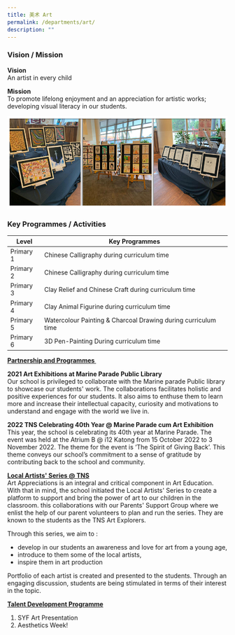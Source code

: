 ```yaml
---
title: 美术 Art
permalink: /departments/art/
description: ""
---
```

### Vision / Mission

**Vision** <br>
An artist in every child

**Mission** <br>
To promote lifelong enjoyment and an appreciation for artistic works; developing visual literacy in our students.

![](/images/Banner_Art_2021.jpg)

### Key Programmes / Activities

| Level | Key Programmes |
| -------- | -------- |
| Primary 1 | Chinese Calligraphy during curriculum time |
| Primary 2 | Chinese Calligraphy during curriculum time |
| Primary 3 | Clay Relief and Chinese Craft during curriculum time |
| Primary 4 | Clay Animal Figurine during curriculum time |
| Primary 5 | Watercolour Painting &amp; Charcoal Drawing during curriculum time |
|Primary 6 | 3D Pen-Painting During curriculum time|

**<u>Partnership and Programmes&nbsp;</u>**

**2021 Art Exhibitions at Marine Parade Public Library**&nbsp;<br>
Our school is privileged to collaborate with the Marine parade Public library to showcase our students' work. The collaborations facilitates holistic and positive experiences for our students. It also aims to enthuse them to learn more and increase their intellectual capacity, curiosity and motivations to understand and engage with the world we live in.&nbsp;  

**2022 TNS Celebrating 40th Year @ Marine Parade cum Art Exhibition**  
This year, the school is celebrating its 40th year at Marine Parade. The event was held at the Atrium B @ i12 Katong from 15 October 2022 to 3 November 2022. The theme for the event is ‘The Spirit of Giving Back’. This theme conveys our school’s commitment to a sense of gratitude by contributing back to the school and community.

**<u>Local Artists' Series @ TNS</u>**<br>
Art Appreciations is an integral and critical component in Art Education. With that in mind, the school&nbsp;initiated the Local Artists' Series to create a platform to support and bring the power of art to our children&nbsp;in the classroom. this collaborations with our Parents' Support Group where we enlist the help of our parent volunteers to plan and run the series. They are known to the students as the TNS Art Explorers.

Through this series, we aim to :&nbsp;  
* develop&nbsp;in our students an awareness and love for art from a young age,
* introduce&nbsp;to them some of the local artists,
* inspire them in art production
 
Portfolio of each artist is created and presented to the students. Through an engaging discussion, students&nbsp;are being stimulated in terms of their interest in the topic.

**<u>Talent Development Programme</u>**

1.  SYF Art Presentation
2.  Aesthetics Week!